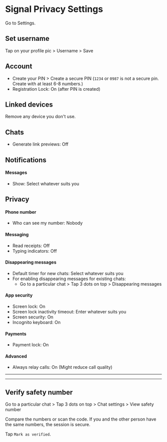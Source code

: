 # Signal Privacy Settings

Go to Settings.



## Set username
Tap on your profile pic > Username > Save



## Account
- Create your PIN > Create a secure PIN (`1234` or `0987` is not a secure pin. Create with at least 6-8 numbers.)
- Registration Lock: On (after PIN is created)



## Linked devices
Remove any device you don't use.



## Chats
- Generate link previews: Off



## Notifications

#### Messages
- Show: Select whatever suits you



## Privacy

#### Phone number
- Who can see my number: Nobody

#### Messaging
- Read receipts: Off
- Typing indicators: Off

#### Disappearing messages
- Default timer for new chats: Select whatever suits you
- For enabling disappearing messages for existing chats:
    - Go to a particular chat > Tap 3 dots on top > Disappearing messages

#### App security
- Screen lock: On
- Screen lock inactivity timeout: Enter whatever suits you
- Screen security: On
- Incognito keyboard: On

#### Payments
- Payment lock: On

#### Advanced
- Always relay calls: On (Might reduce call quality)


---
---


## Verify safety number
Go to a particular chat > Tap 3 dots on top > Chat settings > View safety number

Compare the numbers or scan the code. If you and the other person have the same numbers, the session is secure.

Tap `Mark as verified`.